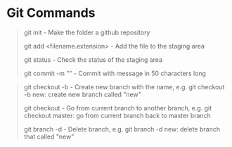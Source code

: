 # Git Commands

> git init - Make the folder a github repository
>
> git add <filename.extension> - Add the file to the staging area
>
> git status - Check the status of the staging area
>
> git commit -m "<message>" - Commit with message in 50 characters long



> git checkout -b <BranchName> - Create new branch with the name, e.g. git checkout -b new: create new branch called "new"
>
> git checkout <BranchName> - Go from current branch to another branch, e.g. git checkout master: go from current branch back to master branch
>
> git branch -d <BranchName> - Delete branch, e.g. git branch -d new: delete branch that called "new"

